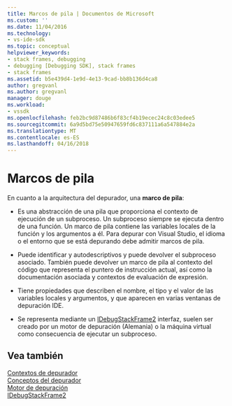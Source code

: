 ```yaml
---
title: Marcos de pila | Documentos de Microsoft
ms.custom: ''
ms.date: 11/04/2016
ms.technology:
- vs-ide-sdk
ms.topic: conceptual
helpviewer_keywords:
- stack frames, debugging
- debugging [Debugging SDK], stack frames
- stack frames
ms.assetid: b5e439d4-1e9d-4e13-9cad-bb8b136d4ca8
author: gregvanl
ms.author: gregvanl
manager: douge
ms.workload:
- vssdk
ms.openlocfilehash: feb2bc9d87486b6f83cf4b19ecec24c8c03edee5
ms.sourcegitcommit: 6a9d5bd75e50947659fd6c837111a6a547884e2a
ms.translationtype: MT
ms.contentlocale: es-ES
ms.lasthandoff: 04/16/2018
---
```

# <a name="stack-frames"></a>Marcos de pila
En cuanto a la arquitectura del depurador, una **marco de pila**:  
  
-   Es una abstracción de una pila que proporciona el contexto de ejecución de un subproceso. Un subproceso siempre se ejecuta dentro de una función. Un marco de pila contiene las variables locales de la función y los argumentos a él. Para depurar con Visual Studio, el idioma o el entorno que se está depurando debe admitir marcos de pila.  
  
-   Puede identificar y autodescriptivos y puede devolver el subproceso asociado. También puede devolver un marco de pila al contexto del código que representa el puntero de instrucción actual, así como la documentación asociada y contextos de evaluación de expresión.  
  
-   Tiene propiedades que describen el nombre, el tipo y el valor de las variables locales y argumentos, y que aparecen en varias ventanas de depuración IDE.  
  
-   Se representa mediante un [IDebugStackFrame2](../../extensibility/debugger/reference/idebugstackframe2.md) interfaz, suelen ser creado por un motor de depuración (Alemania) o la máquina virtual como consecuencia de ejecutar un subproceso.  
  
## <a name="see-also"></a>Vea también  
 [Contextos de depurador](../../extensibility/debugger/debugger-contexts.md)   
 [Conceptos del depurador](../../extensibility/debugger/debugger-concepts.md)   
 [Motor de depuración](../../extensibility/debugger/debug-engine.md)   
 [IDebugStackFrame2](../../extensibility/debugger/reference/idebugstackframe2.md)